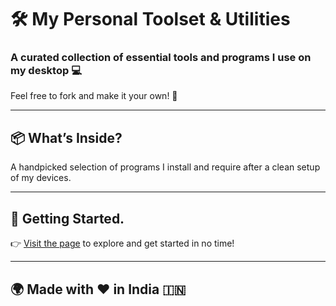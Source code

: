 # 🛠️ My Personal Toolset & Utilities  
### A curated collection of essential tools and programs I use on my desktop 💻  
Feel free to fork and make it your own! 🌟  

---

## 📦 What’s Inside?  
A handpicked selection of programs I install and require after a clean setup of my devices.  

---

## 🚀 Getting Started.
👉 [Visit the page](https://adish08.github.io) to explore and get started in no time!  

---
## 🌍 Made with ❤️ in India 🇮🇳  
